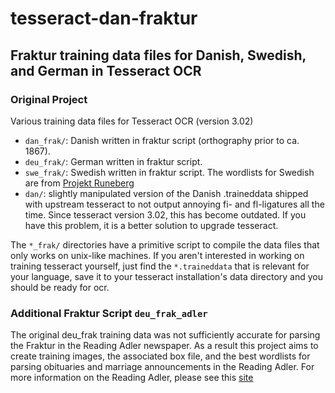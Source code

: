 # tesseract-dan-fraktur
## Fraktur training data files for Danish, Swedish, and German in Tesseract OCR

### Original Project

Various training data files for Tesseract OCR (version 3.02)

* `dan_frak/`: Danish written in fraktur script (orthography prior to ca. 1867).
* `deu_frak/`: German written in fraktur script.
* `swe_frak/`: Swedish written in fraktur script. The wordlists for Swedish are from 
[Projekt Runeberg](http://runeberg.org/words/)
* `dan/`: slightly manipulated version of the Danish .traineddata shipped with upstream tesseract
to not output annoying fi- and fl-ligatures all the time. Since tesseract version 3.02, this 
has become outdated. If you have this problem, it is a better solution to upgrade tesseract.

The `*_frak/` directories have a primitive script to compile the data files that only works on
unix-like machines. If you aren't interested in working on training tesseract yourself, just
find the `*.traineddata` that is relevant for your language, save it to your tesseract
installation's data directory and you should be ready for ocr.

### Additional Fraktur Script `deu_frak_adler`

The original deu_frak training data was not sufficiently accurate for parsing the Fraktur in the Reading Adler newspaper.  As a result
this project aims to create training images, the associated box file, and the best wordlists for parsing obituaries and marriage
announcements in the Reading Adler.  For more information on the Reading Adler, please see this 
[site](https://chroniclingamerica.loc.gov/lccn/sn83025908/)
